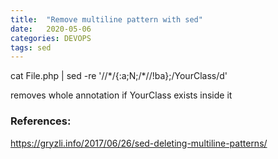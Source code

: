 ```yaml
---
title:  "Remove multiline pattern with sed"
date:   2020-05-06
categories: DEVOPS
tags: sed
---
```


cat File.php | sed -re '/\/\*/{:a;N;/\*\//!ba};/YourClass/d'

removes whole annotation if YourClass exists inside it

### References:
https://gryzli.info/2017/06/26/sed-deleting-multiline-patterns/

